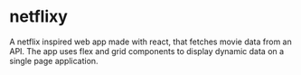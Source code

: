 # netflixy
A netflix inspired web app made with react, that fetches movie data from an API. The app uses flex and grid components to display dynamic data on a single page application.
